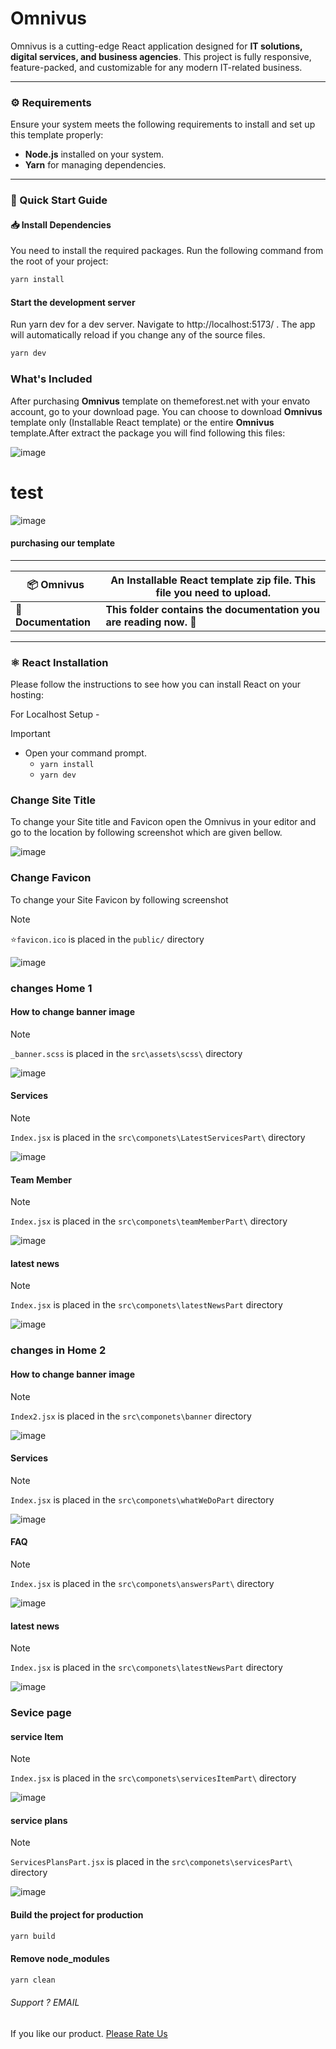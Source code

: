 

# Omnivus  

Omnivus is a cutting-edge React application designed for **IT solutions, digital services, and business agencies**. This project is fully responsive, feature-packed, and customizable for any modern IT-related business.  

---

### ⚙️ Requirements  

Ensure your system meets the following requirements to install and set up this template properly:  
- **Node.js** installed on your system.  
- **Yarn** for managing dependencies.  

---

### 🚀 Quick Start Guide  

#### 📥 Install Dependencies  

You need to install the required packages. Run the following command from the root of your project:  
```bash
yarn install
```

#### Start the development server

Run yarn dev for a dev server. Navigate to http://localhost:5173/ . The app will automatically reload if you change any of the source files. 
```bash
yarn dev
```

### What's Included
After purchasing __Omnivus__ template on themeforest.net with your envato account, go to your download page. You can choose to download __Omnivus__ template only (Installable React template) or the entire __Omnivus__ template.After extract the package you will find following this files: 

![image](./main.png)
# test

![image](./fils.png)


#### purchasing our template
---

| 📦 **Omnivus**          | **An Installable React template zip file.** This file you need to upload.    |
|--------------------------|-----------------------------------------------------------------------------|
| 📄 **Documentation**     | **This folder contains the documentation you are reading now.** 🙂         |

---

### ⚛️ React Installation  
Please follow the instructions to see how you can install React on your hosting: 

 For Localhost Setup -
> [!IMPORTANT]
> 
> - Open your command prompt.
>   - `yarn install`
>   - `yarn dev`



### Change Site Title

To change your Site title and Favicon open the Omnivus in your editor and go to the location by following screenshot which are given bellow.

![image](./title.png)

### Change Favicon

To change your Site Favicon by following screenshot
> [!NOTE]  
> ⭐`favicon.ico` is placed in the `public/` directory

![image](./icon.png)



### changes Home 1 
#### How to change banner image

> [!NOTE]  
> `_banner.scss` is placed in the `src\assets\scss\` directory

![image](./banner-imgs.png)


#### Services

> [!NOTE]  
> `Index.jsx` is placed in the `src\componets\LatestServicesPart\` directory

![image](./service.png)


#### Team Member

> [!NOTE]  
> `Index.jsx` is placed in the `src\componets\teamMemberPart\` directory

![image](./team-member.png)


#### latest news

> [!NOTE]  
> `Index.jsx` is placed in the `src\componets\latestNewsPart` directory

![image](./news-blog.png)



### changes in Home 2

#### How to change banner image

> [!NOTE]  
> `Index2.jsx` is placed in the `src\componets\banner` directory

![image](./banner-img-2.png)


#### Services

> [!NOTE]  
> `Index.jsx` is placed in the `src\componets\whatWeDoPart` directory

![image](./service-2.png)


#### FAQ

> [!NOTE]  
> `Index.jsx` is placed in the `src\componets\answersPart\` directory

![image](./faq-home-2.png)

#### latest news

> [!NOTE]  
> `Index.jsx` is placed in the `src\componets\latestNewsPart` directory

![image](./news-blog.png)


### Sevice page

#### service Item

> [!NOTE]  
> `Index.jsx` is placed in the `src\componets\servicesItemPart\` directory

![image](./service-item.png)


#### service plans

> [!NOTE]  
> `ServicesPlansPart.jsx` is placed in the `src\componets\servicesPart\` directory

![image](./service-plans.png)


#### Build the project for production

```bash
yarn build
```

#### Remove node_modules

```bash
yarn clean
```

###### Support ? _EMAIL_

If you like our product. [Please Rate Us](https://themeforest.net/user/ducor)
